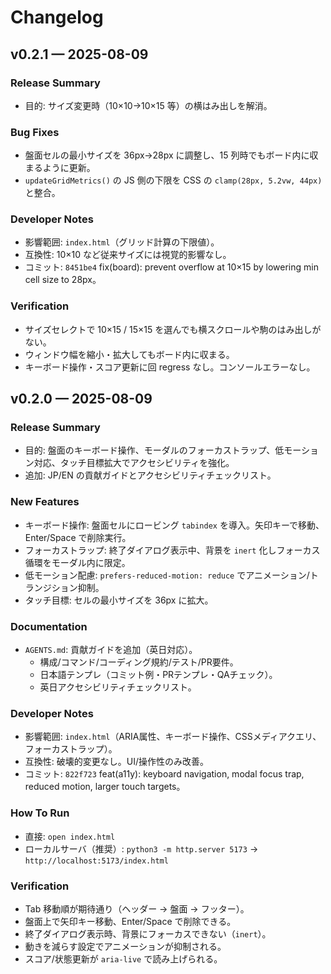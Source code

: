 # Changelog

## v0.2.1 — 2025-08-09

### Release Summary
- 目的: サイズ変更時（10×10→10×15 等）の横はみ出しを解消。

### Bug Fixes
- 盤面セルの最小サイズを 36px→28px に調整し、15 列時でもボード内に収まるように更新。
- `updateGridMetrics()` の JS 側の下限を CSS の `clamp(28px, 5.2vw, 44px)` と整合。

### Developer Notes
- 影響範囲: `index.html`（グリッド計算の下限値）。
- 互換性: 10×10 など従来サイズには視覚的影響なし。
- コミット: `8451be4` fix(board): prevent overflow at 10×15 by lowering min cell size to 28px。

### Verification
- サイズセレクトで 10×15 / 15×15 を選んでも横スクロールや駒のはみ出しがない。
- ウィンドウ幅を縮小・拡大してもボード内に収まる。
- キーボード操作・スコア更新に回 regress なし。コンソールエラーなし。

## v0.2.0 — 2025-08-09

### Release Summary
- 目的: 盤面のキーボード操作、モーダルのフォーカストラップ、低モーション対応、タッチ目標拡大でアクセシビリティを強化。
- 追加: JP/EN の貢献ガイドとアクセシビリティチェックリスト。

### New Features
- キーボード操作: 盤面セルにロービング `tabindex` を導入。矢印キーで移動、Enter/Space で削除実行。
- フォーカストラップ: 終了ダイアログ表示中、背景を `inert` 化しフォーカス循環をモーダル内に限定。
- 低モーション配慮: `prefers-reduced-motion: reduce` でアニメーション/トランジション抑制。
- タッチ目標: セルの最小サイズを 36px に拡大。

### Documentation
- `AGENTS.md`: 貢献ガイドを追加（英日対応）。
  - 構成/コマンド/コーディング規約/テスト/PR要件。
  - 日本語テンプレ（コミット例・PRテンプレ・QAチェック）。
  - 英日アクセシビリティチェックリスト。

### Developer Notes
- 影響範囲: `index.html`（ARIA属性、キーボード操作、CSSメディアクエリ、フォーカストラップ）。
- 互換性: 破壊的変更なし。UI/操作性のみ改善。
- コミット: `822f723` feat(a11y): keyboard navigation, modal focus trap, reduced motion, larger touch targets。

### How To Run
- 直接: `open index.html`
- ローカルサーバ（推奨）: `python3 -m http.server 5173` → `http://localhost:5173/index.html`

### Verification
- Tab 移動順が期待通り（ヘッダー → 盤面 → フッター）。
- 盤面上で矢印キー移動、Enter/Space で削除できる。
- 終了ダイアログ表示時、背景にフォーカスできない（`inert`）。
- 動きを減らす設定でアニメーションが抑制される。
- スコア/状態更新が `aria-live` で読み上げられる。
